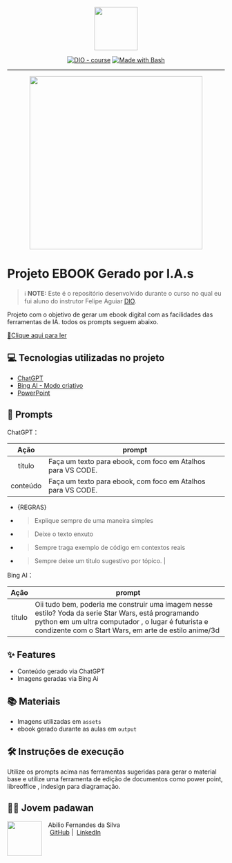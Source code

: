 <p align="center">
    <img width="100" src=".github/assets/banner.png">
</p>


<p align="center">
<a href="https://dio.me/"><img src="https://img.shields.io/badge/DIO-Course-28DA77?logo=youtube" alt="DIO - course"></a>
<a href="https://www.gnu.org/software/bash/" title="Go to Bash homepage"><img src="https://img.shields.io/badge/Prompt-Project-blue?logo=gnu-bash&amp;logoColor=white" alt="Made with Bash"></a></p>

-------


<p align="center">
<img 
    src="./assets/cover_mage.png"
    width="400"  
/>
</p>

# Projeto EBOOK Gerado por I.A.s


> ℹ️ **NOTE:** Este é o repositório desenvolvido durante o curso no qual eu fui aluno do instrutor Felipe Aguiar [DIO](https://dio.me).

Projeto com o objetivo de gerar um ebook digital com as facilidades das ferramentas de IA. todos os prompts
seguem abaixo.

<a href="https://github.com/felipeAguiarCode/prompts-recipe-to-create-a-ebook/blob/main/output/ebook%20-%20css%20jedi%20output.pdf" title="View PDF now"> 📕Clique aqui para ler</a>

## 💻 Tecnologias utilizadas no projeto

- [ChatGPT](https://chat.openai.com/) 
- [Bing AI - Modo criativo](https://www.bing.com/search?form=NTPCHB&q=Bing+AI&showconv=1)
- [PowerPoint](https://www.microsoft.com/en/microsoft-365/powerpoint)

## 🧠 Prompts


ChatGPT：

|   Ação   | prompt                                                                                                                                                                                                                                                                         |
| :------: | ------------------------------------------------------------------------------------------------------------------------------------------------------------------------------------------------------------------------------------------------------------------------------ |
|  título  | Faça um texto para ebook, com foco em Atalhos para VS CODE.                                                       |
| conteúdo |Faça um texto para ebook, com foco em Atalhos para VS CODE.

- {REGRAS}
- > Explique sempre de uma maneira simples
- > Deixe o texto enxuto
- > Sempre traga exemplo de código em contextos reais
- > Sempre deixe um titulo sugestivo por tópico. |


Bing AI：

|  Ação  | prompt                                                                                 |
| :----: | -------------------------------------------------------------------------------------- |
| título | Oii tudo bem, poderia me construir uma imagem nesse estilo? Yoda da serie Star Wars, está programando python em um ultra computador  , o lugar é futurista e condizente com o Start Wars, em arte de estilo anime/3d |

## ✨ Features

- Conteúdo gerado via ChatGPT
- Imagens geradas via Bing Ai

## 📚 Materiais

- Imagens utilizadas em `assets`
- ebook gerado durante as aulas em `output`

## 🛠️ Instruções de execução

Utilize os prompts acima nas ferramentas sugeridas para gerar o material base e utilize uma ferramenta de edição de documentos como power point, libreoffice , indesign para diagramação.

## 👨‍💻 Jovem padawan

<p>
    <img 
      align=left 
      margin=10 
      width=80 
      src="https://avatars.githubusercontent.com/u/69885511?v=4"
    />
    <p>&nbsp&nbsp&nbspAbilio Fernandes da Silva<br>
    &nbsp&nbsp&nbsp
    <a href="https://github.com/cientistaabilio">
    GitHub</a>&nbsp;|&nbsp;
    <a href="https://www.linkedin.com/in/abiliofernandes
Abilio">LinkedIn</a>
</p>
